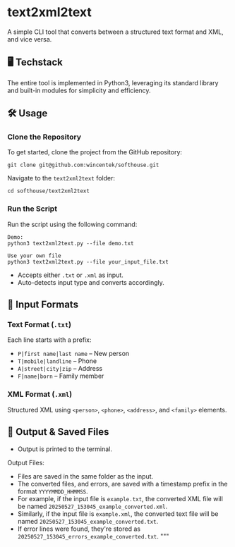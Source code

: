 # text2xml2text

A simple CLI tool that converts between a structured text format and XML, and vice versa.

## 🖥️ Techstack
The entire tool is implemented in Python3, leveraging its standard library and built-in modules for simplicity and efficiency.

## 🛠️ Usage

### Clone the Repository

To get started, clone the project from the GitHub repository:

```
git clone git@github.com:wincentek/softhouse.git
```

Navigate to the `text2xml2text` folder:

```
cd softhouse/text2xml2text
```

### Run the Script

Run the script using the following command:

```
Demo: 
python3 text2xml2text.py --file demo.txt

Use your own file
python3 text2xml2text.py --file your_input_file.txt
```

- Accepts either `.txt` or `.xml` as input.
- Auto-detects input type and converts accordingly.

## 📄 Input Formats

### Text Format (`.txt`)

Each line starts with a prefix:

- `P|first name|last name` – New person
- `T|mobile|landline` – Phone
- `A|street|city|zip` – Address
- `F|name|born` – Family member

### XML Format (`.xml`)

Structured XML using `<person>`, `<phone>`, `<address>`, and `<family>` elements.

## 💾 Output & Saved Files

- Output is printed to the terminal.

Output Files:
- Files are saved in the same folder as the input.
- The converted files, and errors, are saved with a timestamp prefix in the format `YYYYMMDD_HHMMSS`.
- For example, if the input file is `example.txt`, the converted XML file will be named `20250527_153045_example_converted.xml`.
- Similarly, if the input file is `example.xml`, the converted text file will be named `20250527_153045_example_converted.txt`.
- If error lines were found, they're stored as `20250527_153045_errors_example_converted.txt`.
"""